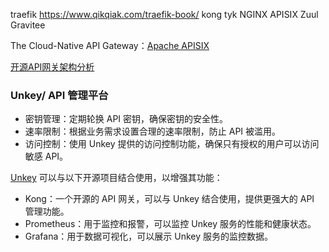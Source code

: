 traefik https://www.qikqiak.com/traefik-book/
kong
tyk
NGINX
APISIX
Zuul
Gravitee 

The Cloud-Native API Gateway：[Apache APISIX](https://github.com/apache/apisix)

[开源API网关架构分析](https://zhuanlan.zhihu.com/p/358862217)


### Unkey/ API 管理平台
- 密钥管理：定期轮换 API 密钥，确保密钥的安全性。
- 速率限制：根据业务需求设置合理的速率限制，防止 API 被滥用。
- 访问控制：使用 Unkey 提供的访问控制功能，确保只有授权的用户可以访问敏感 API。

[Unkey](https://github.com/unkeyed/unkey) 可以与以下开源项目结合使用，以增强其功能：

- Kong：一个开源的 API 网关，可以与 Unkey 结合使用，提供更强大的 API 管理功能。
- Prometheus：用于监控和报警，可以监控 Unkey 服务的性能和健康状态。
- Grafana：用于数据可视化，可以展示 Unkey 服务的监控数据。